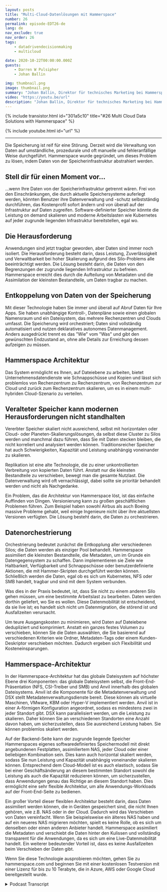 ```yaml
---
layout: posts
title: "Multi-Cloud-Datenlösungen mit Hammerspace"
number: 26
permalink: episode-EDT26-de
lang: de
nav_exclude: true
nav_order: 26
tags:
    - datadrivendecisionmaking
    - multicloud

date: 2020-10-22T00:00:00.000Z
guests:
    - Darren W Pulsipher
    - Johan Ballin

img: thumbnail.png
image: thumbnail.png
summary: "Johan Ballin, Direktor für technisches Marketing bei Hammerspace, und Darren Pulsipher, Chief Solution Architect für den öffentlichen Sektor bei Intel, diskutieren Hammerspaces Hybrid-Cloud-Technologie, die Daten von der Speicherinfrastruktur entkoppelt und Datenträgheit und Leistung ermöglicht."
video: "https://youtu.be/url"
description: "Johan Ballin, Direktor für technisches Marketing bei Hammerspace, und Darren Pulsipher, Chief Solution Architect für den öffentlichen Sektor bei Intel, diskutieren Hammerspaces Hybrid-Cloud-Technologie, die Daten von der Speicherinfrastruktur entkoppelt und Datenträgheit und Leistung ermöglicht."
---
```


<div>
{% include transistor.html id="301a5c10" title="#26 Multi Cloud Data Solutions with Hammerspace" %}

{% include youtube.html id="url" %}
</div>

---

Die Speicherung ist reif für eine Störung. Derzeit wird die Verwaltung von Daten auf umständliche, prozedurale und oft manuelle und fehleranfällige Weise durchgeführt. Hammerspace wurde gegründet, um dieses Problem zu lösen, indem Daten von der Speicherinfrastruktur abstrahiert werden.

## Stell dir für einen Moment vor...

…wenn Ihre Daten von der Speicherinfrastruktur getrennt wären. Frei von den Einschränkungen, die durch aktuelle Speichersysteme auferlegt werden, könnten Benutzer ihre Datenverwaltung und -schutz selbstständig durchführen, das Kostenprofil sofort ändern und von überall auf der Infrastruktur auf Daten zugreifen. Software-definierter Speicher könnte die Leistung on demand skalieren und moderne Arbeitslasten wie Kubernetes auf jeder zugrunde liegenden Infrastruktur bereitstellen, egal wo.

## Die Herausforderung

Anwendungen sind jetzt tragbar geworden, aber Daten sind immer noch isoliert. Die Herausforderung besteht darin, dass Leistung, Zuverlässigkeit und Verwaltbarkeit bei hoher Skalierung aufgrund des Silo-Problems alle beeinträchtigt werden. Die Lösung besteht darin, die Daten von den Begrenzungen der zugrunde liegenden Infrastruktur zu befreien. Hammerspace erreicht dies durch die Aufteilung von Metadaten und die Assimilation der kleinsten Bestandteile, um Daten tragbar zu machen.

## Entkoppelung von Daten von der Speicherung

Mit dieser Technologie haben Sie immer und überall auf Abruf Daten für Ihre Apps. Sie haben unabhängige Kontroll-, Datenpläne sowie einen globalen Namensraum und ein Dateisystem, das mehrere Rechenzentren und Clouds umfasst. Die Speicherung wird orchestriert; Daten sind vollständig automatisiert und nutzen deklaratives autonomes Datenmanagement. Anders ausgedrückt trennt es das "Wie" vom "Was" und gibt den gewünschten Endzustand an, ohne alle Details zur Erreichung dessen aufzeigen zu müssen.

## Hammerspace Architektur

Das System ermöglicht es Ihnen, auf Dateiebene zu arbeiten, bietet Unternehmensdatendienste wie Schnappschüsse und Kopien und lässt sich problemlos von Rechenzentrum zu Rechenzentrum, von Rechenzentrum zur Cloud und zurück zum Rechenzentrum skalieren, um es in einem multi-hybriden Cloud-Szenario zu verteilen.

## Veralteter Speicher kann modernen Herausforderungen nicht standhalten

Vererbter Speicher skaliert nicht ausreichend, selbst mit horizontalen oder Cloud- oder Planeten-Skalierungslösungen, da selbst diese Cluster zu Silos werden und manchmal dazu führen, dass Sie mit Daten stecken bleiben, die nicht korreliert und analysiert werden können. Traditionsreicher Speicher hat auch Schwierigkeiten, Kapazität und Leistung unabhängig voneinander zu skalieren.

Replikation ist eine alte Technologie, die zu einer unkontrollierten Verbreitung von kopierten Daten führt. Anstatt nur die kleinsten Bestandteile zu verschieben, bewegt man die gesamte Nutzlast. Die Datenverwaltung wird oft vernachlässigt, dabei sollte sie prioritär behandelt werden und nicht als Nachgedanke.

Ein Problem, das die Architektur von Hammerspace löst, ist das einfache Auffinden von Dingen. Versionierung kann zu großen geschäftlichen Problemen führen. Zum Beispiel haben sowohl Airbus als auch Boeing massive Probleme gehabt, weil einige Ingenieure nicht über ihre aktuellsten Versionen verfügten. Die Lösung besteht darin, die Daten zu orchestrieren.

## Datenorchestrierung

Orchestrierung bedeutet zunächst die Entkopplung aller verschiedenen Silos; die Daten werden als einziger Pool behandelt. Hammerspace assimiliert die kleinsten Bestandteile, die Metadaten, um im Grunde ein Datengegensystem zu schaffen. Dann implementieren sie Ziele wie Haltbarkeit, Verfügbarkeit und Schnappschüsse oder benutzerdefinierte Aktionen, die mit Hammer-Skripten durchgeführt werden können. Schließlich werden die Daten, egal ob es sich um Kubernetes, NFS oder SMB handelt, tragbar und sind mit dem System verbunden.

Was dies in der Praxis bedeutet, ist, dass Sie nicht zu einem anderen Silo gehen müssen, um eine bestimmte Arbeitslast zu bearbeiten. Daten werden dorthin geliefert, wo Sie es wollen. Diese Datenmobilität ist entscheidend, da sie live ist; es handelt sich nicht um Datenmigration, die störend ist und Ausfallzeiten verursacht.

Um teure Ausgangskosten zu minimieren, wird Daten auf Dateiebene dedupliziert und komprimiert. Anstatt ein ganzes festes Volumen zu verschieben, können Sie die Daten auswählen, die Sie basierend auf verschiedenen Kriterien wie Ordner, Metadaten-Tags oder einem Kunden-Deskriptor verschieben möchten. Dadurch ergeben sich Flexibilität und Kosteneinsparungen.

## Hammerspace-Architektur

In der Hammerspace-Architektur hat das globale Dateisystem auf höchster Ebene drei Komponenten: das globale Dateisystem selbst, die Front-End-Präsentation (NFS, CSI-Treiber und SMB) und Anvil innerhalb des globalen Dateisystems. Anvil ist die Komponente für die Metadatenverwaltung und DSX stellt Metadatenverwaltungsdienste bereit. Diese können als virtuelle Maschinen, VMware, KBM oder Hyper-V implementiert werden. Anvil ist in einer A-förmigen Konfiguration angeordnet, sodass es mindestens zwei in jeder Standort gibt. DSX kann parallelisiert werden, um die Leistung zu skalieren. Daher können Sie an verschiedenen Standorten eine Anzahl davon haben, um sicherzustellen, dass Sie ausreichend Leistung haben. Sie können problemlos skaliert werden.

Auf der Backend-Seite kann der zugrunde liegende Speicher Hammerspaces eigenes softwaredefiniertes Speichermodell mit direkt angebundenen Festplatten, assimiliertem NAS, jeder Cloud oder einer beliebigen Kombination sein. Dies kann auch horizontal skaliert werden, sodass Sie nun Leistung und Kapazität unabhängig voneinander skalieren können. Entsprechend dem Cloud-Modell ist es auch elastisch, sodass Sie bei einer Geschäftsänderung an diesem bestimmten Standort sowohl die Leistung als auch die Kapazität reduzieren können, um sicherzustellen, dass Anwendungen genau das Richtige an diesem Standort haben. Dies ermöglicht eine sehr flexible Architektur, um alle Anwendungs-Workloads auf der Front-End-Seite zu bedienen.

Ein großer Vorteil dieser flexiblen Architektur besteht darin, dass Daten assimiliert werden können, die in Geräten gespeichert sind, die nicht Ihnen gehören, wie z.B. NAS oder in der Cloud. Dadurch wird das Verschieben von Daten vereinfacht. Wenn Sie beispielsweise ein älteres NAS haben und auf ein neueres NAS migrieren möchten, spielt es keine Rolle, ob es sich um denselben oder einen anderen Anbieter handelt. Hammerspace assimiliert die Metadaten und verschiebt die Daten hinter den Kulissen und vollständig transparent für die Anwendungen, da es sich um eine Live-Datenmobilität handelt. Ein weiterer bedeutender Vorteil ist, dass es keine Ausfallzeiten beim Verschieben der Daten gibt.

Wenn Sie diese Technologie ausprobieren möchten, gehen Sie zu hammerspace.com und beginnen Sie mit einer kostenlosen Testversion mit einer Lizenz für bis zu 10 Terabyte, die in Azure, AWS oder Google Cloud bereitgestellt wurde.



<details>
<summary> Podcast Transcript </summary>

<p></p>

</details>
